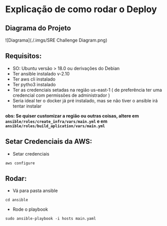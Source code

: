 # Explicação de como rodar o Deploy

## Diagrama do Projeto
![Diagrama](./.imgs/SRE Challenge Diagram.png)
## Requisitos:

- SO: Ubuntu versão > 18.0 ou derivações do Debian
- Ter ansible instalado v-2.10
- Ter aws cli instalado
- Ter pytho3 instalado
- Ter as credenciais setadas na região us-east-1 ( de preferência ter uma credencial com permissões de administrador )
- Seria ideal ter o docker já pré instalado, mas se não tiver o ansible irá tentar instalar

**obs: Se quiser customizar a região ou outras coisas, altere em `ansible/roles/create_infra/vars/main.yml` e em `ansible/roles/build_aplication/vars/main.yml`**

## Setar Credenciais da AWS:

- Setar credenciais

```shell
aws configure
```

## Rodar:

- Vá para pasta ansible

```shell
cd ansible
```

- Rode o playbook

```shell
sudo ansible-playbook -i hosts main.yaml
```
